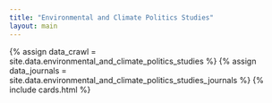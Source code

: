 ```yaml
---
title: "Environmental and Climate Politics Studies"
layout: main
---
```


{% assign data_crawl = site.data.environmental_and_climate_politics_studies %} 
{% assign data_journals = site.data.environmental_and_climate_politics_studies_journals %} 
{% include cards.html %}


